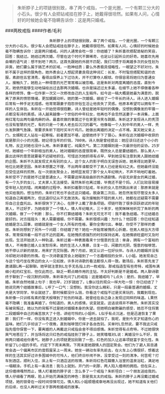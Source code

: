 > 朱昕脖子上的项链很别致，串了两个戒指，一个是光圈，一个有颗三分大的小石头。很少有人会把钻戒挂在脖子上，她戴得很坦然。如果有人问，心情好的时候她会毫不隐瞒告诉你：这是两只婚戒。

###两枚戒指
####作者/毛利

						朱昕脖子上的项链很别致，串了两个戒指，一个是光圈，一个有颗三分大的小石头。很少有人会把钻戒挂在脖子上，她戴得很坦然。如果有人问，心情好的时候她会毫不隐瞒告诉你：这是两只婚戒。问的人通常会吃一惊：你结婚了？朱昕喜欢搭配诡秘的笑容，回答：我结过。她结过两次婚，尽管在这个时代不算稀奇，也足以引起听众的好奇。她喜欢先用自嘲的语气说：想不到吧？两次。这首先跟她的外貌不匹配，我们习惯于将离婚多次的女性划为异类，她们要么属于搞艺术的区域，一脸神经质；要么外表极具侵略性，一眼望之不好对付。朱昕不属于这样的狠角色，她外表会让人想起贤妻良母这种词汇：长发，不时髦但搭配和谐的衣服，素颜但五官清秀，看得出保养上下过功夫，并不打算夺人眼球。你很容易将她归为普通女人。接触久了，她脸上一种得意的光芒常常难以被忽略。这是朱昕对两度离婚的态度。直到今天，她依然能够生动地描绘出过去那两次婚姻。也许是描述过太多遍，在细节上她不停做着各种各样的修饰，像一位作家一次又一次修改自己的人生稿件。如今这一稿大概是她最为满意的，脱离了原来的愤怒情绪，更加娓娓动听。她的第一次婚姻，嫁给了一个年长的诗人。诗人进入婚姻后常有一种手足无措感。他常常跟妻子抱怨世俗生活让他丧失了灵感。他原本希望可以拥有不一样的人生体验。朱昕在一开始觉得很抱歉，诗人曾经是她年轻时的偶像，没想到偶像发的牢骚一点都没有诗的美感。诗人越来越像一个世俗的中年妇女，他再也不会忽然送妻子一本诗集，上面用红笔勾出两句最肉麻的诗。最喜欢做的事莫过于在家里冷笑与跳脚。朱昕这才发现诗人的秃顶也没有智慧的光芒，有的只是一个男人老去后沉沉的暮气。他像每一个人到中年的男人一样，秃头发胖脾气急躁，常要求朱昕下班时买半斤鸡爪。她做出离婚的决定一点不难。某天她父亲上门，女婿和丈人站在一起寒暄。前者更加不堪，迫使她终于下了狠心。朱昕在这次婚姻中收获的就是那只小小的光圈。她记得当年的价钱，700块。诗人倒是曾经提出：她应该归还这个小小的礼物，反正对她也没什么用。朱昕拿着它，纯属负气。第二次婚姻则是一次最世俗的妥协。25岁时，她嫁给一个年龄相当的男人。她对婚姻的态度很简单，既然女人总是要结婚的，那么男人一露出这样的意思就要毫不迟疑地抓住。可惜这次她抓得有点早，早到她没有注意到男人跟她结婚的企图。朱昕不久就发现丈夫有别的女人，这个女人的影子明白无误告诉她，她来得比她更早，地位比她更坚固。朱昕本想置之不理，不出两年谁都受不了男人已经是有妇之夫。但她最终没能忍受住这样的煎熬，在一次朋友聚会上，她明显发现了那个女人年纪稍大，不声不响地盯着她。朱昕受不了的是她不过是普通女人，不需要这样高级曲折的外遇剧情。内容无非是女的离过婚，有一个九岁的女儿，丈夫家人无法接受。虽然朱昕也离过婚，毕竟还不是个妈。人们比较容易接受年轻人犯的错。闹离婚的过程中，朱昕扣着那只钻戒，年长的女人忽然跳出来说：那原来就是他买给我的。想当然的，朱昕打死也不会还这只婚戒。脱身第二次后，她忽然发现尽管没太多人知道自己离婚两次，但这道印记从不无故消失。每次接触到不错的男人时，她都在迟疑需不需要将自己全盘托出。朱昕很快下了决心，在脖子上戴了那条项链。项链吓跑了很多跃跃欲试的年轻男人，不过好歹，为她收获了一个情人。情人年纪略大，三十来岁，他笑眯眯地听完了朱昕的两次婚姻，做了一个判断：那么，你不打算结婚咯？朱昕无可无不可：我不着急结婚。不过结婚总是好的。对方摇摇头：男人需要婚姻，你不需要。朱昕很感兴趣：为什么？他回答：你已经知道结婚是怎么回事，结婚就是挫一个女人所有的性格，要你全情付出，奉献，你受不了那样的委屈。朱昕则想到了另外一个问题：你结婚了吧？她在一开始常被愧疚心折磨，但男人相当大方得体，常常保持着一段不远不近的距离。在她愧疚感强烈的时刻保持远离，在她情欲旺盛时又及时出现。生活开始进入一种轨道，朱昕过着一种表面看来十分惬意的生活：单身，拥有一个富裕的情人，不用像已婚人士发愁将来。她的生活人人羡慕，日复一日，闲散的光阴，惬意的咖啡馆，她不停认识新的朋友，用来扩充交际圈。两个月前，她又认识一位好伙伴。与诗人的婚姻并没有冷却她对诗歌的热情。在一次诗歌鉴赏会上她碰到了一个志趣相投的女伴，L小姐。她发现自己与这个恰巧坐在旁边的女人一见如故，许多对诗歌的看法都惊人得一致。散场后，朱昕首先发了邀请跟L再一起聊聊。她早就注意到L左手无名指上的一枚戒指，那戒指造型有些奇特，戒围布满细小粒的红宝石，但仅此而已，缺乏一颗点睛作用的主钻，不太好判断是不是婚戒。两人聊诗歌终于聊到了一段沉默的间隙，朱昕率先问了L的戒指：这是婚戒吗？L点头：是的，我结婚了，早婚。朱昕自然地接上句子：我也早，23岁就结了。L像以往的观众一样大吃一惊：你已经结了？她说完两个结婚故事后，L呼了一口气：没想到。我没你这么精彩，只是一段最普通的婚姻，丈夫是大学同学，毕业就结了，那时候都没什么钱，你看这个戒指不过是买来玩的，我戴到现在。朱昕像一只训练有素的警犬般嗅到了忧伤的味道，她曾经在自己身上发现过同样的味道。L果然毫不隐瞒：我准备离婚了。你知道的，男人的感情，说变就变。这话说得并不确然，朱昕其实没有被背叛过，她以为的背叛不过是她对婚姻本身的失望。但她明白被欺骗的感受，她忍不住将第二段婚姻中自己的痛苦放大了十倍，讲给可怜的L小姐听。L似乎有点沉迷，但是迅速恢复了果断：我们不一样，你没有真正进入到婚姻中，你是一进去就怕了。我呢，是到今天才知道伤心的滋味。她们几乎彻谈了一个夜晚，直到咖啡馆打烊才各自告别。买单时L忽然说，要不我这只戒指先借你保管一下，要离婚的人再戴这只戒指会舍不得旧感情。朱昕觉得有点奇特，不过她很快爽气地答应了，并当场将这只红色的戒指挂到了脖子上，她笑嘻嘻对L说：离婚没什么不好，我用两只婚戒给你勇气。她脖子上的项链更加别致了一些，红色的加入让这串项链富于变化性。朱昕留了L小姐的手机，约定下下周末再聚。下周末是她跟情人的固定聚会。他们为了避人耳目通常会选一个偏离市区的度假屋呆上一周末。她坐一辆动车率先前去，在火车上心情很好，想着这样的生活其实好过许多围城中的可怜人，他们终日吵闹不休，没享受过一刻的清净，何苦呢？打车到酒店，顺利入住，床上有一只酒店送的玫瑰，朱昕将红色花瓣撒入浴室的温泉浴缸，满足地一塌糊涂。手机上有一条消息：我马上就到。开门的一刹那，两人陷入缠绵的拥抱。但在床上，这份缠绵嘎然而止，情人盯着她的脖子说：怎么多了一个戒指？朱昕坦白：一个朋友送给我的。情人仔细看了两眼，脸上开始充满痛苦的神色：那是我太太的戒指。朱昕的脖子上再没戴过婚戒项链，她的锁骨在一段时间惊悚可见。情人和L小姐顺理成章地再没出现过，她不知道有关他们的后续，也没人再听过关于那两枚婚戒的故事。			  		
